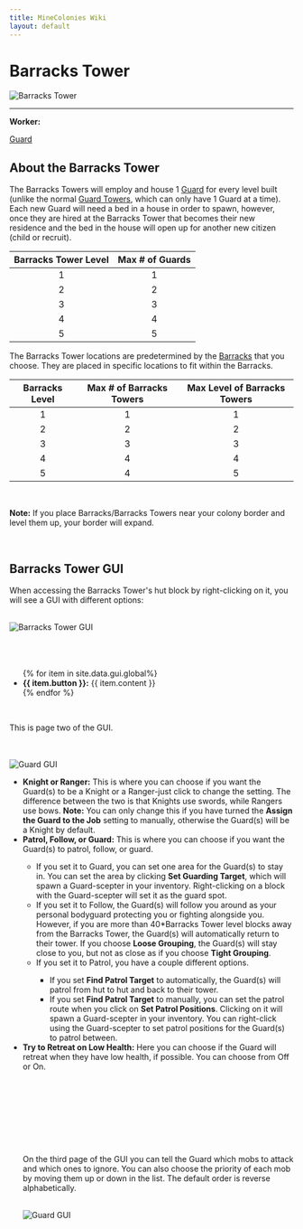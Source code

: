 ```yaml
---
title: MineColonies Wiki
layout: default
---
```

# Barracks Tower

<div class="infobox box text-center">
    <img src="../../assets/images/buildings/barrackstower.png" alt="Barracks Tower" />
    <hr />
    <div class="row section-text text-left">
        <div class="col">
        <p><strong>Worker:</strong></p>
        </div>
        <div class="col">
        <p><a href="../workers/guard">Guard</a></p>
        </div>
    </div>
</div>

## About the Barracks Tower

The Barracks Towers will employ and house 1 [Guard](../../source/workers/guard) for every level built (unlike the normal [Guard Towers](../../source/buildings/guardtower), which can only have 1 Guard at a time). Each new Guard will need a bed in a house in order to spawn, however, once they are hired at the Barracks Tower that becomes their new residence and the bed in the house will open up for another new citizen (child or recruit).


| Barracks Tower Level | Max # of Guards |
| :----: | :----: |
| 1 | 1 |
| 2 | 2 |
| 3 | 3 |
| 4 | 4 |
| 5 | 5 |


The Barracks Tower locations are predetermined by the [Barracks](../../source/buildings/barracks) that you choose. They are placed in specific locations to fit within the Barracks. 


| Barracks Level | Max # of Barracks Towers | Max Level of Barracks Towers |
| :----: | :----: | :----: |
| 1 | 1 | 1 |
| 2 | 2 | 2 |
| 3 | 3 | 3 |
| 4 | 4 | 4 |
| 5 | 4 | 5 |

<br>

<strong>Note:</strong> If you place Barracks/Barracks Towers near your colony border and level them up, your border will expand.

<br>

## Barracks Tower GUI

When accessing the Barracks Tower's hut block by right-clicking on it, you will see a GUI with different options:

<br>
<div class="row">
  <div class="col-sm-12 col-md">
    <img src="../../assets/images/gui/barrackstowergui1.png" class="img-fluid mx-auto" alt="Barracks Tower GUI">
  </div>
  <div class="col-sm-12 col-md"><br><br>
    <br>
    <ul>
      {% for item in site.data.gui.global%}
        <li><strong>{{ item.button }}:</strong> {{ item.content }}</li>
      {% endfor %}
    </ul>  
  </div>
</div>
<br>

This is page two of the GUI.

<br>

<div class="row">
  <div class="col-sm-12 col-md">
    <br>
    <img src="../../assets/images/gui/barrackstowergui2.png" class="img-fluid mx-auto" alt="Guard GUI">
  </div>
  <div class="col-sm-12 col-md">
    <ul>
        <li><strong>Knight or Ranger:</strong> This is where you can choose if you want the Guard(s) to be a Knight or a Ranger-just click to change the setting. The difference between the two is that Knights use swords, while Rangers use bows. <b>Note:</b> You can only change this if you have turned the <strong>Assign the Guard to the Job</strong> setting to manually, otherwise the Guard(s) will be a Knight by default.</li>
        <li><strong>Patrol, Follow, or Guard:</strong> This is where you can choose if you want the Guard(s) to patrol, follow, or guard.</li>      
        <ul>
        <li>If you set it to Guard, you can set one area for the Guard(s) to stay in. You can set the area by clicking <b>Set Guarding Target</b>, which will spawn a Guard-scepter in your inventory. Right-clicking on a block with the Guard-scepter will set it as the guard spot. </li>
        <li>If you set it to Follow, the Guard(s) will follow you around as your personal bodyguard protecting you or fighting alongside you. However, if you are more than 40*Barracks Tower level blocks away from the Barracks Tower, the Guard(s) will automatically return to their tower. If you choose <b>Loose Grouping</b>, the Guard(s) will stay close to you, but not as close as if you choose <b>Tight Grouping</b>.</li>
        <li>If you set it to Patrol, you have a couple different options. </li>
        <ul>
            <li>If you set <strong>Find Patrol Target</strong> to automatically, the Guard(s) will patrol from hut to hut and back to their tower.</li>
            <li>If you set <strong>Find Patrol Target</strong> to manually, you can set the patrol route when you click on <b>Set Patrol Positions</b>. Clicking on it will spawn a Guard-scepter in your inventory. You can right-click using the Guard-scepter to set patrol positions for the Guard(s) to patrol between.</li>
      </ul>
    </ul>
        <li><strong>Try to Retreat on Low Health:</strong> Here you can choose if the Guard will retreat when they have low health, if possible. You can choose from Off or On.  
<br>

<br><br><br><br><br><br><br>

On the third page of the GUI you can tell the Guard which mobs to attack and which ones to ignore. You can also choose the priority of each mob by moving them up or down in the list. The default order is reverse alphabetically.
<div class="row">
  <div class="col-sm-12 col-md">
    <br>
    <img src="../../assets/images/gui/barrackstowergui3.png" class="img-fluid mx-auto" alt="Guard GUI">
  </div>
  <div class="col-sm-12 col-md">
</div>
